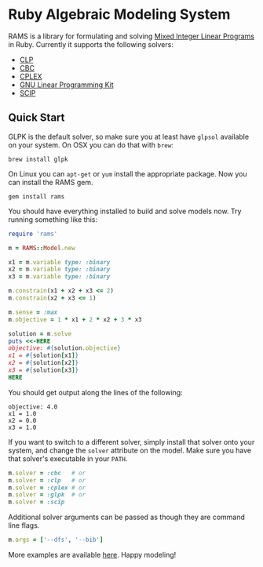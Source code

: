# Ruby Algebraic Modeling System

RAMS is a library for formulating and solving [Mixed Integer Linear Programs](https://en.wikipedia.org/wiki/Integer_programming) in Ruby. Currently it supports the following solvers:

* [CLP](https://www.coin-or.org/Clp/)
* [CBC](https://www.coin-or.org/Cbc/)
* [CPLEX](https://www-01.ibm.com/software/commerce/optimization/cplex-optimizer/)
* [GNU Linear Programming Kit](https://www.gnu.org/software/glpk/)
* [SCIP](http://scip.zib.de)

## Quick Start

GLPK is the default solver, so make sure you at least have `glpsol` available on your system. On OSX you can do that with `brew`:

```
brew install glpk
```

On Linux you can `apt-get` or `yum` install the appropriate package. Now you can install the RAMS gem.

```
gem install rams
```

You should have everything installed to build and solve models now. Try running something like this:

```ruby
require 'rams'

m = RAMS::Model.new

x1 = m.variable type: :binary
x2 = m.variable type: :binary
x3 = m.variable type: :binary

m.constrain(x1 + x2 + x3 <= 2)
m.constrain(x2 + x3 <= 1)

m.sense = :max
m.objective = 1 * x1 + 2 * x2 + 3 * x3

solution = m.solve
puts <<-HERE
objective: #{solution.objective}
x1 = #{solution[x1]}
x2 = #{solution[x2]}
x3 = #{solution[x3]}
HERE
```

You should get output along the lines of the following:

```
objective: 4.0
x1 = 1.0
x2 = 0.0
x3 = 1.0
```

If you want to switch to a different solver, simply install that solver onto your system, and change the `solver` attribute on the model. Make sure you have that solver's executable in your `PATH`.

```ruby
m.solver = :cbc   # or
m.solver = :clp   # or
m.solver = :cplex # or
m.solver = :glpk  # or
m.solver = :scip
```

Additional solver arguments can be passed as though they are command line flags.

```ruby
m.args = ['--dfs', '--bib']
```

More examples are available [here](https://github.com/ryanjoneil/rams/tree/master/examples). Happy modeling!
